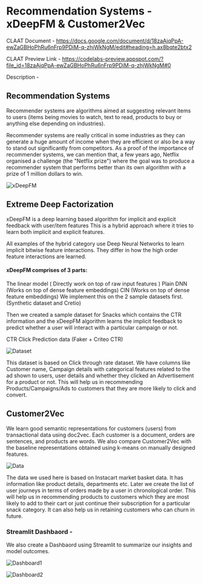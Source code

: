 # Recommendation Systems - xDeepFM & Customer2Vec



CLAAT Document - https://docs.google.com/document/d/18zaAjqPpA-ewZaGBHoPhRu6nFrp9PDiM-q-zhjWkNgM/edit#heading=h.ax8bqte2btx2

CLAAT Preview Link - https://codelabs-preview.appspot.com/?file_id=18zaAjqPpA-ewZaGBHoPhRu6nFrp9PDiM-q-zhjWkNgM#0

Description - 


## Recommendation Systems  

Recommender systems are algorithms aimed at suggesting relevant items to users (items being movies to watch, text to read, products to buy or anything else depending on industries).

Recommender systems are really critical in some industries as they can generate a huge amount of income when they are efficient or also be a way to stand out significantly from competitors. As a proof of the importance of recommender systems, we can mention that, a few years ago, Netflix organised a challenge (the "Netflix prize") where the goal was to produce a recommender system that performs better than its own algorithm with a prize of 1 million dollars to win.

![xDeepFM](https://github.com/Nikhilkohli1/Digital-Marketing-Analytics/blob/master/Assignment4/Images/model1.PNG)

## Extreme Deep Factorization


xDeepFM is a deep learning based algorithm for implicit and explicit feedback with user/item features
This is a hybrid approach where it tries to learn both implicit and explicit features.

All examples of the hybrid category use Deep Neural Networks to learn implicit bitwise feature interactions. They differ in how the high order feature interactions are learned.

#### xDeepFM comprises of 3 parts:

The linear model ( Directly work on top of raw input features )
Plain DNN (Works on top of dense feature embeddings)
CIN (Works on top of dense feature embeddings)
We implement this on the 2 sample datasets first. (Synthetic dataset and Cretio)

Then we created a sample dataset for Snacks which contains the CTR information and the xDeepFM algorithm learns the implicit feedback to predict whether a user will interact with a particular campaign or not.


CTR Click Prediction data (Faker + Criteo CTR)


![Dataset](https://github.com/Nikhilkohli1/Digital-Marketing-Analytics/blob/master/Assignment4/Images/ctr.png)

This dataset is based on Click through rate dataset. We have columns like Customer name, Campaign details with categorical features related to the ad shown to users, user details and whether they clicked an Advertisement for a product or not. This will help us in recommending Products/Campaigns/Ads to customers that they are more likely to click and convert.


## Customer2Vec


We learn good semantic representations for customers (users) from transactional data using doc2vec. Each customer is a document, orders are sentences, and products are words. We also compare Customer2Vec with the baseline representations obtained using k-means on manually designed features.

![Data](https://github.com/Nikhilkohli1/Digital-Marketing-Analytics/blob/master/Assignment4/Images/customer2vec.png)


The data we used here is based on Instacart market basket data. It has information like product details, departments etc. Later we create the list of user journeys in terms of orders made by a user in chronological order. This will help us in recommending products to customers which they are most likely to add to their cart or just continue their subscription for a particular snack category. It can also help us in retaining customers who can churn in future.



### Streamlit Dashbaord -

We also create a Dashbaord using Streamlit to summarize our insights and model outcomes. 

![Dashboard1](https://github.com/Nikhilkohli1/Digital-Marketing-Analytics/blob/master/Assignment4/Images/search.PNG)

![Dashboard2](https://github.com/Nikhilkohli1/Digital-Marketing-Analytics/blob/master/Assignment4/Images/xDeepfmmodel.PNG)


